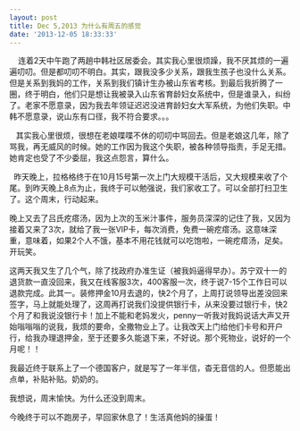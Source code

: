 ```yaml
---
layout: post
title: Dec 5,2013 为什么有周五的感觉
date: '2013-12-05 18:33:33'
---
```



    连着2天中午跑了两趟中韩社区居委会。其实我心里很烦躁，我不厌其烦的一遍遍叨叨。但是都叨叨不明白。其实，跟我没多少关系，跟我生孩子也没什么关系。但是关系到我妈的工作，关系到我们镇计生办被山东省考核。到最后我折腾了一圈，终于明白，他们只是想让我被录入山东省育龄妇女系统中，但是谁录入，纠纷了。老家不愿意录，因为我去年领证迟迟没进育龄妇女大军系统，为他们失职。中韩不愿意录，说山东有口径，我不符合要求。。。

   其实我心里很烦，很想在老娘喋喋不休的叨叨中骂回去。但是老娘这几年，除了骂我，再无威风的时候。她的工作因为我这个失职，被各种领导指责，手足无措。她肯定也受了不少委屈，我这点怨言，算什么。

  昨天晚上，拉格格终于在10月15号第一次上门大规模干活后，又大规模来收了个尾。到昨天晚上8点为止，我终于可以勉强说，我们家收工了。可以全部打扫卫生了。这个周末，行动起来。

晚上又去了吕氏疙瘩汤，因为上次的玉米汁事件，服务员深深的记住了我，又因为接着又来了3次，就给了我一张VIP卡，每次消费，免费一碗疙瘩汤。这意味深重，意味着，如果2个人不饿，基本不用花钱就可以吃饱啦，一碗疙瘩汤，足矣。开玩笑。

这两天我又生了几个气，除了找政府办准生证（被我妈逼得早办）。苏宁双十一的退货款一直没回来，我又在线客服3次，400客服一次，终于说7-15个工作日可以退款完成。此其一。装修押金10月去退的，快2个月了，上周打说领导出差没回来签字，马上就能处理了，这周再打说我们没提供银行卡，从来没要过银行卡，快2个月了和我说没银行卡！加上不能和老妈发火，penny一听我对我妈说话大声又开始嗡嗡嗡的说我，我烦的要命，全撒物业上了。让我改天上门给他们卡号和开户行，给我办理退押金，至于还要多久能退下来，不好说。那个死物业，说好的一个月呢！！

我最近终于联系上了一个德国客户，就是写了一年半信，杳无音信的人。但愿能出点单，补贴补贴。奶奶的。

我想说，周末愉快。为什么还没到周末。

今晚终于可以不跑房子，早回家休息了！生活真他妈的操蛋！

 


